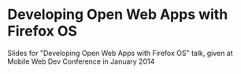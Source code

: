 # Developing Open Web Apps with Firefox OS

Slides for "Developing Open Web Apps with Firefox OS" talk, given at Mobile Web Dev Conference in January 2014

